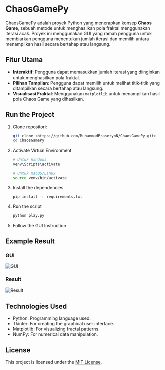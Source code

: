 # ChaosGamePy

ChaosGamePy adalah proyek Python yang 
menerapkan konsep **Chaos Game**, 
sebuah metode untuk menghasilkan pola fraktal menggunakan iterasi acak. Proyek ini menggunakan GUI yang ramah pengguna untuk membiarkan pengguna menentukan jumlah iterasi dan memilih antara menampilkan hasil secara bertahap atau langsung.

## Fitur Utama

- **Interaktif**: Pengguna dapat memasukkan jumlah iterasi yang diinginkan untuk menghasilkan pola fraktal.
- **Pilihan Tampilan**: Pengguna dapat memilih untuk melihat titik-titik yang ditampilkan secara bertahap atau langsung.
- **Visualisasi Fraktal**: Menggunakan `matplotlib` untuk menampilkan hasil pola Chaos Game yang dihasilkan.

## Run the Project

1. Clone repositori:
   ```bash
   git clone <https://github.com/MuhammadPrasetyoN/ChaosGamePy.git>
   cd ChaosGamePy
   ```
   
2. Activate Virtual Environment
    ```bash
    # Untuk Windows
    venv\Scripts\activate

    # Untuk macOS/Linux
    source venv/bin/activate
   ```
   
3. Install the dependencies
    ```bash
   pip install -r requirements.txt
   ```

4. Run the script
    ```bash
   python play.py
   ```
   
5. Follow the GUI Instruction

## Example Result
### GUI
![GUI](image/GUI.png)

### Result
![Result](image/Result.png)

## Technologies Used
- Python: Programming language used.
- Tkinter: For creating the graphical user interface.
- Matplotlib: For visualizing fractal patterns.
- NumPy: For numerical data manipulation.




## License

This project is licensed under the [MIT License](LICENSE).
